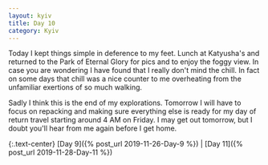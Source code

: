 ```yaml
---
layout: kyiv
title: Day 10
category: Kyiv
---
```


Today I kept things simple in deference to my feet. Lunch at Katyusha's and returned to the Park of Eternal Glory for pics and to enjoy the foggy view. In case you are wondering I have found that I really don't mind the chill. In fact on some days that chill was a nice counter to me overheating from the unfamiliar exertions of so much walking.

Sadly I think this is the end of my explorations. Tomorrow I will have to focus on repacking and making sure everything else is ready for my day of return travel starting around 4 AM on Friday. I may get out tomorrow, but I doubt you'll hear from me again before I get home.

{:.text-center}
[Day 9]({% post_url 2019-11-26-Day-9 %}) &#124;
[Day 11]({% post_url 2019-11-28-Day-11 %})